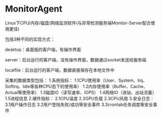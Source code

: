# MonitorAgent
Linux下CPU/内存/磁盘/网络监测软件(与异常检测服务端Monitor-Server配合使用更佳)

包括3种不同的实现方式：

desktop：桌面版的客户端，有操作界面

server：后台运行的客户端，没有操作界面，数据通过socket发送给服务端

localfile：后台运行的客户端，数据直接保存在本地文件中

采集的数据类型包括：
1.系统指标：
  1.1CPU使用率（User、System、Irq、SoftIrq、Idle等各种CPU态下的使用率）
  1.2内存使用率（Buffer、Cache、Actual等使用率）
  1.3磁盘IO（读写速率、IOPS）
  1.4网络IO（进站、出站流量）
  1.5进程信息
2.硬件指标：
  2.1CPU温度
  2.2GPU负载
  2.3CPU风扇
3.安全日志：
  3.1用户操作日志
  3.2用户登陆失败/成功等安全事件
  3.3crontab任务调度等安全事件


